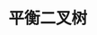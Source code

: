 # 平衡二叉树





















































































































